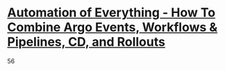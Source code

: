 # [Automation of Everything - How To Combine Argo Events, Workflows & Pipelines, CD, and Rollouts](https://youtu.be/XNXJtxkUKeY)
56